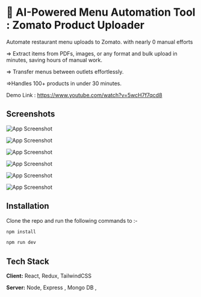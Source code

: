 # 🚀 AI-Powered Menu Automation Tool : Zomato Product Uploader

Automate restaurant menu uploads to Zomato. with nearly 0 manual efforts 

=> Extract items from PDFs, images, or any format and bulk upload in minutes, saving hours of manual work. 

=> Transfer menus between outlets effortlessly.
 
=>Handles 100+ products in under 30 minutes.

Demo Link : https://www.youtube.com/watch?v=5wcH7f7qcd8 

## Screenshots

![App Screenshot](https://media-hosting.imagekit.io//4bbff45ad3bd4aa9/screenshot_1740497762637.png?Expires=1835105760&Key-Pair-Id=K2ZIVPTIP2VGHC&Signature=nFjpSh1EVzWQ4~chpUsuwm01boh9HT5~zMSZLYU1UncoNNw-Fo3zlLoItDl7IO-xsbO0SJH~1PDTyE~1d5PaGaylN57CZ8liK8fUdQJoY7cHlthK5~YVSgxQ8Rjibo1JjOvH9208hXRWIItsnQz7DmmTe6cUNomIOvd1yNHv5hLlzf9q8E9K4X2kcmc4My3oVEx-aDgJwY73dXCHEot0O-HoF-5INagtWaT~sS65x6vX5VDyyixBnJFZnXcrFHyIBPSTp6jfl9pEhaErAHk9F8bXe0aKrwFpONTt6eKpx3wuMWEO-X5pLQWzSH1f7wmi9e74pvW487KgJOUqGZpgJA__)


![App Screenshot](https://media-hosting.imagekit.io//c2e04ae058874485/screenshot_1740498041984.png?Expires=1835106041&Key-Pair-Id=K2ZIVPTIP2VGHC&Signature=hJnEY1uG3IZu3Qh9PXTmfwy80r7XhxfQhBAqj4~ws7-DXzyCub~~ocwzPc5w1lu0dtGRFJHVDLXLKvq04pX9~mWHpOqutKSp2ZdDTQFNL3Y0a1GHFctVZEL2KYZHm~3YbtZXvFfLpxVCrnmbm4IibDJ3F6tYWcukbSpaMGi3rG0aozhrNjVWvOyumejvl6Jw3zJYqVfISGeq5PAPuoMgRj3B203K4h0KREa5Zuat-CcdrRIqvJcriBBusBc7aKQBj7O9~52TJINU69W~xFuD2U6gaFIaM4HgBoJ4M2staNmGMsFOiEX4sXJCVd1R8W-DVfVt5xBIcEUbzhj8pvfmuw__)



![App Screenshot](https://media-hosting.imagekit.io//d932403c705e487d/screenshot_1740498326005.png?Expires=1835106328&Key-Pair-Id=K2ZIVPTIP2VGHC&Signature=TetrkyCikvvADbeln6V3pTcggYlJB8cZUW~lkSExiAlleeYtGanVO7bjNkehu40p~z52sNxCzRoN-tUwK7ZqdoOe-vChzrvO6R4ZL6PvZeT2OSiKqRVaekG6iTxxuH8k4odb4bsJ-B7eXu890EjQwCJsdeEudhGw1sG3ZaFMzFwmIOy8dyAH0RSkcsGw~UAw-34~G3v1CvFJZtzCQ-kgkCjiNz5H2E0GjLo3bR85G9PnhtPF372c49~cv~CvjDy93XW7n3BmSG8IsJR~EJvlH2-4sJqGTnjiRCO6dGoXZcPqd-kgsOgf0ePabyieDB7LoPTyydbUFgrznR6Yt4Zzyg__)


![App Screenshot](https://media-hosting.imagekit.io//1da5ca7335664b7a/screenshot_1740498297979.png?Expires=1835106296&Key-Pair-Id=K2ZIVPTIP2VGHC&Signature=OCc6WdpY9ydpB81OoWzYL8VCUqZPeiKHeEdXh14gWpOVS5OWRxVfaegxNihdpITPhl4WFKKoVW3Uzikoz-YkC5086wrFbTEByKmrV~2sBc-42ZjktI7hxMnXxo5fSnN2rnE7tgFjR26CsPZu45~NAldxd5ytmXo4vYqhQGEsBbYAKRiOLQi9iBSOJZZftxYYGvwtI8znZERGu6XlvihG72pVlSMfYKrX4CUVfZEWIXOvUR1zj4bP-yoraI5zanzF35AxjKcUj9fp4sisSTKqNfr0U43ZioE7dxapHrpPOsK75P8cluP6WFim7ZPNmn6cF2TNp7r5ztL-2aStgcp9Vg__)

![App Screenshot](
https://media-hosting.imagekit.io//65b95ddda6d44761/screenshot_1740498544545.png?Expires=1835106541&Key-Pair-Id=K2ZIVPTIP2VGHC&Signature=XH9p6RRVJ03xqr~dvXchij2R1JLDvhwqOOYb2nGMBbA8FbQvw9277VfdxzB58tmyE00~XWVVR2~83J0IbaNaRE0NHWEkawM75hi0FPryzu01tuNSEPk5tBurUCRNDFiwiVYWdwjJ5-ZDchOAvDx3sXu-AfFIDfQba-95MfhHLuO8Sx6-k~GC3Qazu7-0Ni0~fzfvyQqYMn~ahbg8PqJSXKJKJ79W7yTJ813PywGBx0~duts8S8tdKyOnOWjICIAHdUS1AYCktnSB1SXxJxKYwtPtMwjp5t69giVaLXpJkTK5HbnvOfZIL~RXgJkmPBbsB-qaKv~pQeNaaxXp2KJMRA__)

![App Screenshot](
https://media-hosting.imagekit.io//a346a2035b9f4031/screenshot_1740498649426.png?Expires=1835106647&Key-Pair-Id=K2ZIVPTIP2VGHC&Signature=gnGDjU7BTWqiCQ-ULYh6STQJZ7AvvPNf9A7TAw64KziLTqUvt5IE7jCztkFpMIXjJG7I1Op6PVAvAAdvnPHHEUuf~hkgCOu85YroP9wmct6AnZTK4f030QdrZHf7trMTAcCR4I4pP2-RgDQ~Xy4V0jAvA8fEaW1AO7hGEZkRb-~S23ylh2pVRv3CleNlhQwYSPMvUx~NfyrM9L1lDHmL1PNWXQpYnrSyu0okb8WUYUozmGpe2VBbU4AJ9qNX2NOgC9H48771ddHdmQTghd9rl~im6TDzCAFal29ZVy7XCr~t0u5u4iw1IjzIQmOGrlGae0JJ946fCEmtVW4wjdsRRg__)


## Installation

Clone the repo and run the following commands to :-

```bash
npm install 
```


```bash
npm run dev
```





## Tech Stack

**Client:** React, Redux, TailwindCSS

**Server:** Node, Express , Mongo DB ,
